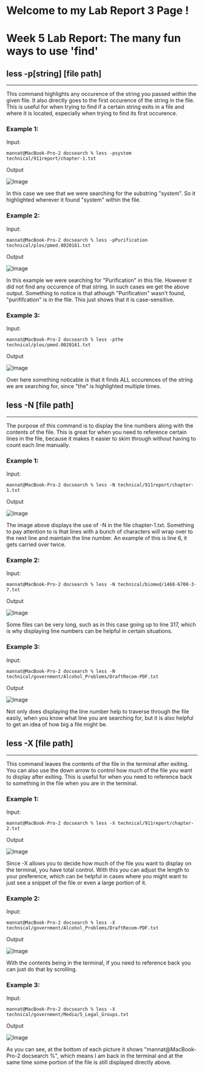 # **Welcome to my Lab Report 3 Page !**

# Week 5 Lab Report: The many fun ways to use 'find' 

## less -p[string] [file path]
-------------------------

This command highlights any occurence of the string you passed within the given file. It also directly goes to the first occurence of the string in the file. This is useful for when trying to find if a certain string exits in a file and where it is located, especially when trying to find its first occurence. 

### Example 1:

Input:
```
mannat@MacBook-Pro-2 docsearch % less -psystem technical/911report/chapter-1.txt
```
Output

![Image](Lab_Report_3_Photos/less_-p_Ex_1.png)

In this case we see that we were searching for the substring "system". So it highlighted wherever it found "system" within the file. 

### Example 2:

Input:
```
mannat@MacBook-Pro-2 docsearch % less -pPurification technical/plos/pmed.0020161.txt
```

Output

![Image](Lab_Report_3_Photos/less_-p_Ex_2.png)

In this example we were searching for "Purification" in this file. However it did not find any occurence of that string. In such cases we get the above output. Something to notice is that athough "Purification" wasn't found, "purififcation" is in the file. This just shows that it is case-sensitive.

### Example 3:

Input:
```
mannat@MacBook-Pro-2 docsearch % less -pthe technical/plos/pmed.0020161.txt
```

Output

![Image](Lab_Report_3_Photos/less_-p_Ex_3.png)

Over here something noticable is that it finds ALL occurences of the string we are searching for, since "the" is highlighted multiple times. 

## less -N [file path]
-------------------------

The purpose of this command is to display the line numbers along with the contents of the file. This is great for when you need to reference certain lines in the file, because it makes it easier to skim through without having to count each line manually. 


### Example 1:

Input:
```
mannat@MacBook-Pro-2 docsearch % less -N technical/911report/chapter-1.txt   
```
Output

![Image](Lab_Report_3_Photos/less_-N_Ex_1.png)

The image above displays the use of -N in the file chapter-1.txt. Something to pay attention to is that lines with a bunch of characters will wrap over to the next line and maintain the line number. An example of this is line 6, it gets carried over twice. 

### Example 2:

Input:
```
mannat@MacBook-Pro-2 docsearch % less -N technical/biomed/1468-6708-3-7.txt

```

Output

![Image](Lab_Report_3_Photos/less_-N_Ex_2.png)

Some files can be very long, such as in this case going up to line 317, which is why displaying line numbers can be helpful in certain situations. 


### Example 3:

Input:
```
mannat@MacBook-Pro-2 docsearch % less -N technical/government/Alcohol_Problems/DraftRecom-PDF.txt
```

Output

![Image](Lab_Report_3_Photos/less_-N_Ex_3.png)


 Not only does displaying the line number help to traverse through the file easily, when you know what line you are searching for, but it is also helpful to get an idea of how big a file might be. 

## less -X [file path]
-------------------------

This command leaves the contents of the file in the terminal after exiting. You can also use the down arrow to control how much of the file you want to display after exiting. This is useful for when you need to reference back to something in the file when you are in the terminal. 


### Example 1:

Input:
```
mannat@MacBook-Pro-2 docsearch % less -X technical/911report/chapter-2.txt  
```
Output

![Image](Lab_Report_3_Photos/less_-X_Ex_1.png)

Since -X allows you to decide how much of the file you want to display on the terminal, you have total control. With this you can adjust the length to your preference, which can be helpful in cases where you might want to just see a snippet of the file or even a large portion of it. 

### Example 2:

Input:
```
mannat@MacBook-Pro-2 docsearch % less -X technical/government/Alcohol_Problems/DraftRecom-PDF.txt

```

Output

![Image](Lab_Report_3_Photos/less_-X_Ex_2.png)

With the contents being in the terminal, if you need to reference back you can just do that by scrolling. 

### Example 3:

Input:
```
mannat@MacBook-Pro-2 docsearch % less -X technical/government/Media/5_Legal_Groups.txt
```

Output

![Image](Lab_Report_3_Photos/less_-X_Ex_3.png)


 As you can see, at the bottom of each picture it shows "mannat@MacBook-Pro-2 docsearch %", which means I am back in the terminal and at the same time some portion of the file is still displayed directly above. 